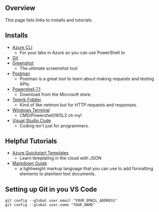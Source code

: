## Overview
This page lists links to installs and tutorials.

## Installs
* [Azure CLI](https://docs.microsoft.com/en-us/cli/azure/install-azure-cli)
    * For your labs in Azure so you can use PowerShell to 
* [Git](https://gitforwindows.org/)
* [Greenshot](https://getgreenshot.org/)
    * The ultimate screenshot tool
* [Postman](https://www.postman.com/downloads/)
    * Postman is a great tool to learn about making requests and testing APIs.
* [Powershell 7.1](https://www.microsoft.com/en-us/p/powershell/9mz1snwt0n5d?activetab=pivot:overviewtab)
    * Download from the Microsoft store.
* [Telerik Fiddler](https://www.telerik.com/download/fiddler)
    * Kind of like netmon but for HTTP requests and responses.
* [Windows Terminal](https://www.microsoft.com/en-us/p/windows-terminal/9n0dx20hk701?activetab=pivot:overviewtab)
    * CMD/Powershell/WSL2 oh my!
* [Visual Studio Code](https://code.visualstudio.com/download)
    * Coding isn't just for programmers.

## Helpful Tutorials
* [Azure Quickstart Templates](https://azure.microsoft.com/en-us/resources/templates/)
    * Learn templating in the cloud with JSON
* [Markdown Guide](https://www.markdownguide.org/)
    * a lightweight markup language that you can use to add formatting elements to plaintext text documents.

## Setting up Git in you VS Code
```git
git config --global user.email "YOUR_EMAIL_ADDRESS"
git config --global user.name "YOUR_NAME"
```